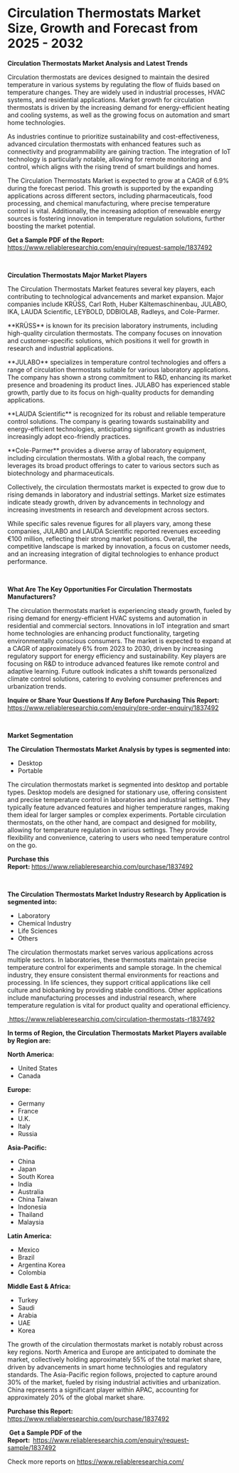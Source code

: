 <p><h1>Circulation Thermostats Market Size, Growth and Forecast from 2025 - 2032</h1></p><p><strong>Circulation Thermostats Market Analysis and Latest Trends</strong></p>
<p><p>Circulation thermostats are devices designed to maintain the desired temperature in various systems by regulating the flow of fluids based on temperature changes. They are widely used in industrial processes, HVAC systems, and residential applications. Market growth for circulation thermostats is driven by the increasing demand for energy-efficient heating and cooling systems, as well as the growing focus on automation and smart home technologies. </p><p>As industries continue to prioritize sustainability and cost-effectiveness, advanced circulation thermostats with enhanced features such as connectivity and programmability are gaining traction. The integration of IoT technology is particularly notable, allowing for remote monitoring and control, which aligns with the rising trend of smart buildings and homes. </p><p>The Circulation Thermostats Market is expected to grow at a CAGR of 6.9% during the forecast period. This growth is supported by the expanding applications across different sectors, including pharmaceuticals, food processing, and chemical manufacturing, where precise temperature control is vital. Additionally, the increasing adoption of renewable energy sources is fostering innovation in temperature regulation solutions, further boosting the market potential.</p></p>
<p><strong>Get a Sample PDF of the Report:&nbsp;</strong> <a href="https://www.reliableresearchiq.com/enquiry/request-sample/1837492?utm_campaign=2326&utm_medium=2&utm_source=Github&utm_content=ia&utm_term=28022025&utm_id=circulation-thermostats">https://www.reliableresearchiq.com/enquiry/request-sample/1837492</a></p>
<p>&nbsp;</p>
<p><strong>Circulation Thermostats Major Market Players</strong></p>
<p><p>The Circulation Thermostats Market features several key players, each contributing to technological advancements and market expansion. Major companies include KRÜSS, Carl Roth, Huber Kältemaschinenbau, JULABO, IKA, LAUDA Scientific, LEYBOLD, DDBIOLAB, Radleys, and Cole-Parmer.</p><p>**KRÜSS** is known for its precision laboratory instruments, including high-quality circulation thermostats. The company focuses on innovation and customer-specific solutions, which positions it well for growth in research and industrial applications.</p><p>**JULABO** specializes in temperature control technologies and offers a range of circulation thermostats suitable for various laboratory applications. The company has shown a strong commitment to R&D, enhancing its market presence and broadening its product lines. JULABO has experienced stable growth, partly due to its focus on high-quality products for demanding applications.</p><p>**LAUDA Scientific** is recognized for its robust and reliable temperature control solutions. The company is gearing towards sustainability and energy-efficient technologies, anticipating significant growth as industries increasingly adopt eco-friendly practices. </p><p>**Cole-Parmer** provides a diverse array of laboratory equipment, including circulation thermostats. With a global reach, the company leverages its broad product offerings to cater to various sectors such as biotechnology and pharmaceuticals. </p><p>Collectively, the circulation thermostats market is expected to grow due to rising demands in laboratory and industrial settings. Market size estimates indicate steady growth, driven by advancements in technology and increasing investments in research and development across sectors.</p><p>While specific sales revenue figures for all players vary, among these companies, JULABO and LAUDA Scientific reported revenues exceeding €100 million, reflecting their strong market positions. Overall, the competitive landscape is marked by innovation, a focus on customer needs, and an increasing integration of digital technologies to enhance product performance.</p></p>
<p>&nbsp;</p>
<p><strong>What Are The Key Opportunities For Circulation Thermostats Manufacturers?</strong></p>
<p><p>The circulation thermostats market is experiencing steady growth, fueled by rising demand for energy-efficient HVAC systems and automation in residential and commercial sectors. Innovations in IoT integration and smart home technologies are enhancing product functionality, targeting environmentally conscious consumers. The market is expected to expand at a CAGR of approximately 6% from 2023 to 2030, driven by increasing regulatory support for energy efficiency and sustainability. Key players are focusing on R&D to introduce advanced features like remote control and adaptive learning. Future outlook indicates a shift towards personalized climate control solutions, catering to evolving consumer preferences and urbanization trends.</p></p>
<p><strong>Inquire or Share Your Questions If Any Before Purchasing This Report:</strong> <a href="https://www.reliableresearchiq.com/enquiry/pre-order-enquiry/1837492?utm_campaign=2326&utm_medium=2&utm_source=Github&utm_content=ia&utm_term=28022025&utm_id=circulation-thermostats">https://www.reliableresearchiq.com/enquiry/pre-order-enquiry/1837492</a></p>
<p>&nbsp;</p>
<p><strong>Market Segmentation</strong></p>
<p><strong>The Circulation Thermostats Market Analysis by types is segmented into:</strong></p>
<p><ul><li>Desktop</li><li>Portable</li></ul></p>
<p><p>The circulation thermostats market is segmented into desktop and portable types. Desktop models are designed for stationary use, offering consistent and precise temperature control in laboratories and industrial settings. They typically feature advanced features and higher temperature ranges, making them ideal for larger samples or complex experiments. Portable circulation thermostats, on the other hand, are compact and designed for mobility, allowing for temperature regulation in various settings. They provide flexibility and convenience, catering to users who need temperature control on the go.</p></p>
<p><strong>Purchase this Report:&nbsp;</strong><a href="https://www.reliableresearchiq.com/purchase/1837492?utm_campaign=2326&utm_medium=2&utm_source=Github&utm_content=ia&utm_term=28022025&utm_id=circulation-thermostats">https://www.reliableresearchiq.com/purchase/1837492</a></p>
<p>&nbsp;</p>
<p><strong>The Circulation Thermostats Market Industry Research by Application is segmented into:</strong></p>
<p><ul><li>Laboratory</li><li>Chemical Industry</li><li>Life Sciences</li><li>Others</li></ul></p>
<p><p>The circulation thermostats market serves various applications across multiple sectors. In laboratories, these thermostats maintain precise temperature control for experiments and sample storage. In the chemical industry, they ensure consistent thermal environments for reactions and processing. In life sciences, they support critical applications like cell culture and biobanking by providing stable conditions. Other applications include manufacturing processes and industrial research, where temperature regulation is vital for product quality and operational efficiency.</p></p>
<p><a href="https://www.reliableresearchiq.com/circulation-thermostats-r1837492?utm_campaign=2326&utm_medium=2&utm_source=Github&utm_content=ia&utm_term=28022025&utm_id=circulation-thermostats">&nbsp;https://www.reliableresearchiq.com/circulation-thermostats-r1837492</a></p>
<p><strong>In terms of Region, the Circulation Thermostats Market Players available by Region are:</strong></p>
<p>
    <p> <strong> North America: </strong>
        <ul>
            <li>United States</li>
            <li>Canada</li>
        </ul>
        </p> 
    <p> <strong> Europe: </strong>
        <ul>
            <li>Germany</li>
            <li>France</li>
            <li>U.K.</li>
            <li>Italy</li>
            <li>Russia</li>
        </ul>
        </p> 
    <p> <strong> Asia-Pacific: </strong>
        <ul>
            <li>China</li>
            <li>Japan</li>
            <li>South Korea</li>
            <li>India</li>
            <li>Australia</li>
            <li>China Taiwan</li>
            <li>Indonesia</li>
            <li>Thailand</li>
            <li>Malaysia</li>
        </ul>
        </p> 
    <p> <strong> Latin America: </strong>
        <ul>
            <li>Mexico</li>
            <li>Brazil</li>
            <li>Argentina Korea</li>
            <li>Colombia</li>
        </ul>
        </p> 
    <p> <strong> Middle East & Africa: </strong>
        <ul>
            <li>Turkey</li>
            <li>Saudi</li>
            <li>Arabia</li>
            <li>UAE</li>
            <li>Korea</li>
        </ul>
    </p>
    </p>
<p><p>The growth of the circulation thermostats market is notably robust across key regions. North America and Europe are anticipated to dominate the market, collectively holding approximately 55% of the total market share, driven by advancements in smart home technologies and regulatory standards. The Asia-Pacific region follows, projected to capture around 30% of the market, fueled by rising industrial activities and urbanization. China represents a significant player within APAC, accounting for approximately 20% of the global market share.</p></p>
<p><strong>Purchase this Report: </strong><a href="https://www.reliableresearchiq.com/purchase/1837492?utm_campaign=2326&utm_medium=2&utm_source=Github&utm_content=ia&utm_term=28022025&utm_id=circulation-thermostats">https://www.reliableresearchiq.com/purchase/1837492</a></p>
<p>&nbsp;<strong>Get a Sample PDF of the Report:&nbsp;&nbsp;</strong><a href="https://www.reliableresearchiq.com/enquiry/request-sample/1837492?utm_campaign=2326&utm_medium=2&utm_source=Github&utm_content=ia&utm_term=28022025&utm_id=circulation-thermostats">https://www.reliableresearchiq.com/enquiry/request-sample/1837492</a></p>
<p><strong></strong></p>
<p>Check more reports on <a href="https://www.reliableresearchiq.com/?utm_campaign=2326&utm_medium=2&utm_source=Github&utm_content=ia&utm_term=28022025&utm_id=circulation-thermostats">https://www.reliableresearchiq.com/</a></p>